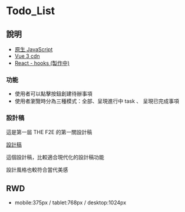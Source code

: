 # Todo_List

## 說明

- [原生 JavaScript](https://github.com/southAndy/Todo_List/Vanilla_JS/index.html)
- [Vue 3 cdn](https://github.com/southAndy/Todo_List/VueJS/index.html)
- [React - hooks (製作中)]()

### 功能

- 使用者可以點擊按鈕創建待辦事項
- 使用者瀏覽時分為三種模式：全部、呈現進行中 task 、 呈現已完成事項

### 設計稿

這是第一屆 THE F2E 的第一關設計稿

[設計稿](https://hexschool.github.io/THE_F2E_Design/todolist/)

這個設計稿，比較適合現代化的設計稿功能

設計風格也較符合當代美感

## RWD

- mobile:375px / tablet:768px / desktop:1024px
